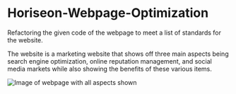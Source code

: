 # Horiseon-Webpage-Optimization

Refactoring the given code of the webpage to meet a list of standards for the website.

The website is a marketing website that shows off three main aspects being search engine optimization, online reputation management, and social media markets while also showing the benefits of these various items.

![Image of webpage with all aspects shown](assets/ryan-hanks.github.io_Horiseon-Webpage-Optimization_.png)